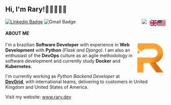 ## Hi, I'm Rary!👋🏽👨🏽‍💻

<img align="right" width="25" src="img/american-flag.png">
<img align="right" width="25" src="img/british-flag.png">
<img align="right" width="25" src="img/brazilian-flag.png">

[![Linkedin Badge](https://img.shields.io/badge/-Rary%20Coringa-grey?style=flat&logo=Linkedin&logoColor=white&link=https://www.linkedin.com/in/rarygc/)](https://www.linkedin.com/in/rarygc/)
![Gmail Badge](https://img.shields.io/badge/-contact@rary.dev-grey?style=flat&logo=Gmail&logoColor=white)

#### ABOUT ME

<img align="right" width="100" src="img/r-orange.png">

I'm a brazilian **Software Developer** with experience in **Web Development** with **Python** *(Flask and Django)*. I am also an enthusiast of the **DevOps** culture as an agile methodology in software development and currently study **Docker** and **Kubernetes**.

I'm currently working as *Python Backend Developer* at **[DevGrid](https://devgrid.co.uk)**, with international teams, delivering to customers in United Kingdom and United States of America.

Visit my website: www.rary.dev
